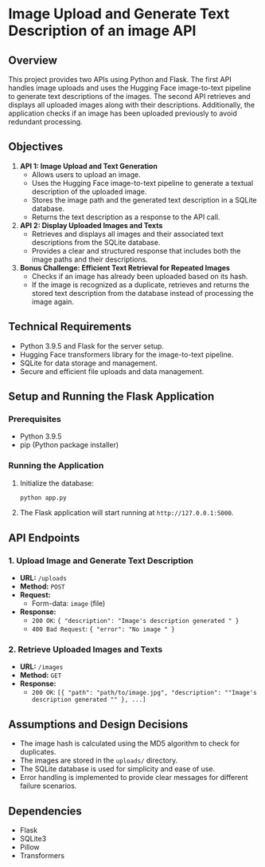 # Image Upload and Generate Text Description of an image API

## Overview
This project provides two APIs using Python and Flask. The first API handles image uploads and uses the Hugging Face image-to-text pipeline to generate text descriptions of the images. The second API retrieves and displays all uploaded images along with their descriptions. Additionally, the application checks if an image has been uploaded previously to avoid redundant processing.

## Objectives
1. **API 1: Image Upload and Text Generation**
    - Allows users to upload an image.
    - Uses the Hugging Face image-to-text pipeline to generate a textual description of the uploaded image.
    - Stores the image path and the generated text description in a SQLite database.
    - Returns the text description as a response to the API call.
2. **API 2: Display Uploaded Images and Texts**
    - Retrieves and displays all images and their associated text descriptions from the SQLite database.
    - Provides a clear and structured response that includes both the image paths and their descriptions.
3. **Bonus Challenge: Efficient Text Retrieval for Repeated Images**
    - Checks if an image has already been uploaded based on its hash.
    - If the image is recognized as a duplicate, retrieves and returns the stored text description from the database instead of processing the image again.

## Technical Requirements
- Python 3.9.5 and Flask for the server setup.
- Hugging Face transformers library for the image-to-text pipeline.
- SQLite for data storage and management.
- Secure and efficient file uploads and data management.

## Setup and Running the Flask Application

### Prerequisites
- Python 3.9.5
- pip (Python package installer)



### Running the Application
1. Initialize the database:
    ```bash
    python app.py
    ```

2. The Flask application will start running at `http://127.0.0.1:5000`.

## API Endpoints

### 1. Upload Image and Generate Text Description
- **URL:** `/uploads`
- **Method:** `POST`
- **Request:**
    - Form-data: `image` (file)
- **Response:**
    - `200 OK`: `{ "description": "Image's description generated " }`
    - `400 Bad Request`: `{ "error": "No image " }`

### 2. Retrieve Uploaded Images and Texts
- **URL:** `/images`
- **Method:** `GET`
- **Response:**
    - `200 OK`: `[{ "path": "path/to/image.jpg", "description": ""Image's description generated "" }, ...]`

## Assumptions and Design Decisions
- The image hash is calculated using the MD5 algorithm to check for duplicates.
- The images are stored in the `uploads/` directory.
- The SQLite database is used for simplicity and ease of use.
- Error handling is implemented to provide clear messages for different failure scenarios.

## Dependencies
- Flask
- SQLite3
- Pillow
- Transformers


